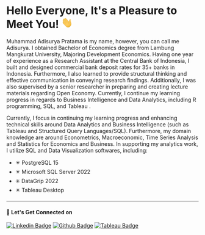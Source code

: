 # Hello Everyone, It's a Pleasure to Meet You! <img src="https://raw.githubusercontent.com/ptyadana/ptyadana/master/wave.gif" width="30px">

Muhammad Adisurya Pratama is my name, however, you can call me Adisurya. I obtained Bachelor of Economics degree from Lambung Mangkurat University, Majoring Development Economics. Having one year of experience as a Research Assistant at the Central Bank of Indonesia, I built and designed commercial bank deposit rates for 35+ banks in Indonesia. Furthermore, I also learned to provide structural thinking and effective communication in conveying research findings. Additionally, I was also supervised by a senior researcher in preparing and creating lecture materials regarding Open Economy. Currently, I continue my learning progress in regards to Business Intelligence and Data Analytics, including R programming, SQL, and Tableau .


Currently, I focus in continuing my learning progress and enhancing technical skills around Data Analytics and Business Intelligence (such as Tableau and Structured Query Languages/SQL). Furthermore, my domain knowledge are around Econometrics, Macroeconomic, Time Series Analysis and Statistics for Economics and Business. In supporting my analytics work, I utilize SQL and Data Visualization softwares, including:
- ✴️ PostgreSQL 15
- ✴️ Microsoft SQL Server 2022
- ✳️ DataGrip 2022
- ✴️ Tableau Desktop

----

#### 📮 Let's Get Connected on

[![Linkedin Badge](https://img.shields.io/badge/-LinkedIn-blue?style=flat-square&logo=Linkedin&logoColor=white&link=https://www.linkedin.com/in/madisuryapr)](https://www.linkedin.com/in/madisuryapr/)
[![Github Badge](http://img.shields.io/badge/-Github-black?style=flat-square&logo=github&link=https://github.com/madisuryapr/)](https://github.com/madisuryapr)
[![Tableau Badge](http://img.shields.io/badge/-Tableau-orange?style=flat-square&logo=tableau&logoColor=white&link=https://public.tableau.com/profile/madisuryapr#!/)](https://public.tableau.com/app/profile/madisuryapr#!/)
